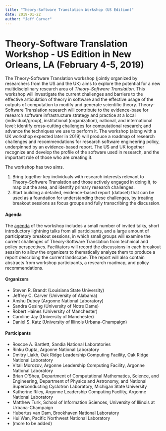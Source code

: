 ```yaml
---
title: "Theory-Software Translation Workshop (US Edition)"
date: 2019-01-22
author: "Jeff Carver"
---
```


Theory-Software Translation Workshop - US Edition in New Orleans, LA (February 4-5, 2019)
==========

The Theory-Software Translation workshop (jointly organized by researchers from the US and the UK) aims to explore the potential for a new multidisciplinary research area of _Theory-Software Translation_. This workshop will investigate the current challenges and barriers to the effective articulation of theory in software and the effective usage of the outputs of computation to modify and generate scientific theory. Theory-Software Translation research will contribute to the evidence-base for research software infrastructure strategy and practice at a local (individual/group), institutional (organization), national, and international level; identify cross-cutting challenges for computational research; and advance the techniques we use to perform it. The workshop (along with a UK workshop expected later in 2019) will produce a roadmap of research challenges and recommendations for research software engineering policy, underpinned by an evidence-based report. The US and UK together recognize and develop the profile of the software used in research, and the important role of those who are creating it.

The workshop has two aims. 
1. Bring together key individuals with research interests relevant to Theory-Software Translation and those actively engaged in doing it, to map out the area, and identify primary research challenges. 
2. Start building a detailed, evidence-based report (dataset) that can be used as a foundation for understanding these challenges, by treating breakout sessions as focus groups and fully transcribing the discussion. 

#### Agenda 
The [agenda](https://se4science.org/workshops/tst-us/agenda) of the workshop includes a small number of invited talks, short introductory lightning talks from all participants, and a large amount of participatory breakout sessions, in which small groups will examine the current challenges of Theory-Software Translation from technical and policy perspectives. 
Facilitators will record the discussions in each breakout session to allow the organizers to thematically analyze them to produce a report describing the current landscape.
The report will also contain abstracts from workshop participants, a research roadmap, and policy recommendations.

#### Organizers
* Steven R. Brandt (Louisiana State University)
* Jeffrey C. Carver (University of Alabama)
* Anshu Dubey (Argonne National Laboratory)
* Sandra Gesing (University of Notre Dame)
* Robert Haines (University of Manchester)
* Caroline Jay (University of Manchester)
* Daniel S. Katz (University of Illinois Urbana-Champaign)

#### Participants
* Roscoe A. Bartlett, Sandia National Laboratories
* Rinku Gupta, Argonne National Laboratory
* Dmitry Liakh, Oak Ridge Leadership Computing Facility, Oak Ridge National Laboratory
* Vitali Morozov, Argonne Leadership Computing Facility, Argonne National Laboratory
* Brian O’Shea, Department of Computational Mathematics, Science, and Engineering, Department of Physics and Astronomy, and National Superconducting Cyclotron Laboratory, Michigan State University
* Katherine Riley, Argonne Leadership Computing Facility, Argonne National Laboratory
* Matthew Turk, School of Information Sciences, University of Illinois at Urbana-Champaign
* Hubertus van Dam, Brookhaven National Laboratory
* Hui Wan, Pacific Northwest National Laboratory
* (more to be added)
